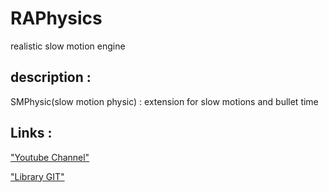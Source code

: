 # RAPhysics
realistic slow motion engine

## description :

SMPhysic(slow motion physic) : extension for slow motions and bullet time

## Links :
["Youtube Channel"](https://www.youtube.com/channel/UC-_DDdI316_BYs7HlO260OA)

["Library GIT"](https://github.com/Light974-M/UnityPersonalDataBank)